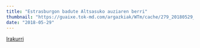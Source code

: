 ```yaml
---
title: "Estrasburgon badute Altsasuko auziaren berri"
thumbnail: "https://guaixe.tok-md.com/argazkiak/WTm/cache/279_20180529_Edurne_Goikoetxea_Estrasburgon_azalpenak_ematen_ALTSASUKOAKASKE_content.jpg"
date: "2018-05-29"
---
```

[Irakurri](https://guaixe.eus/altsasu/1527660225986-estrasburgon-badute-altsasuko-auziaren-berri)
